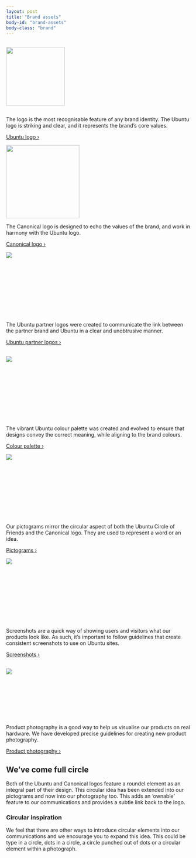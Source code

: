 ```yaml
---
layout: post
title: "Brand assets"
body-id: "brand-assets"
body-class: "brand"
---
```

<div class="p-strip u-no-padding--top">
  <div class="row u-equal-height" style="padding-top: 1rem;">
    <div class="col-4 p-card">
      <a href="/brand/ubuntu-logo" class="u-vertically-center u-align--center"><img style="min-height: 175px;" src="https://assets.ubuntu.com/v1/adac6928-ubuntu.svg" width="160" /></a>
      <p class="p-card__content">The logo is the most recognisable feature of any brand identity. The Ubuntu logo is striking and clear, and it represents the brand’s core values.</p>
      <p class="p-card__content"><a href="/brand/ubuntu-logo" >Ubuntu logo&nbsp;&rsaquo;</a></p>
    </div>
    <div class="col-4 p-card">
      <a href="/brand/canonical-logo" class="u-vertically-center u-align--center"><img style="min-height: 175px;" src="https://assets.ubuntu.com/v1/5d6da5c4-logo-canonical-aubergine.svg" width="200"/></a>
      <p class="p-card__content">The Canonical logo is designed to echo the values of the brand, and work in harmony with the Ubuntu logo.</p>
      <p class="p-card__content"><a href="/brand/canonical-logo" >Canonical logo&nbsp;&rsaquo;</a></p>
    </div>
    <div class="col-4 p-card">
      <a href="/brand/ubuntu-partner-logos" class="u-vertically-center u-align--center"><img style="min-height: 175px;" src="https://assets.ubuntu.com/v1/ca9768eb-ubuntu_partner_logo.svg"></a>
      <p class="p-card__content">The Ubuntu partner logos were created to communicate the link between the partner brand and Ubuntu in a clear and unobtrusive manner.</p>
      <p class="p-card__content"><a href="/brand/ubuntu-partner-logos" >Ubuntu partner logos&nbsp;&rsaquo;</a></p>
    </div>
  </div>
  <div class="row u-equal-height" style="padding-top: 1rem;">
    <div class="col-4 p-card">
      <a href="/brand/colour-palette" class="u-vertically-center u-align--center"><img style="min-height: 175px;" src="https://assets.ubuntu.com/v1/ebb3f015-colour-palette.svg" /></a>
      <p class="p-card__content">The vibrant Ubuntu colour palette was created and evolved to ensure that designs convey the correct meaning, while aligning to the brand colours.</p>
      <p class="p-card__content"><a href="/brand/colour-palette" >Colour palette&nbsp;&rsaquo;</a></p>
    </div>
    <div class="col-4 p-card">
      <a href="/brand/pictograms" class="u-vertically-center u-align--center"><img style="min-height: 175px;" src="https://assets.ubuntu.com/v1/c719d565-pictograms-brand-page.svg" /></a>
      <p class="p-card__content">Our pictograms mirror the circular aspect of both the Ubuntu Circle of Friends and the Canonical logo. They are used to represent a word or an idea.</p>
      <p class="p-card__content"><a href="/brand/pictograms" >Pictograms&nbsp;&rsaquo;</a></p>
    </div>
    <div class="col-4 p-card">
      <a href="/brand/screenshots" class="u-vertically-center u-align--center"><img style="min-height: 175px;" src="https://assets.ubuntu.com/v1/98c99d7b-screenshots-brand-page.svg"/></a>
      <p class="p-card__content">Screenshots are a quick way of showing users and visitors what our products look like. As such, it’s important to follow guidelines that create consistent screenshots to use on Ubuntu sites.</p>
      <p class="p-card__content"><a href="/brand/screenshots" >Screenshots&nbsp;&rsaquo;</a></p>
    </div>
  </div>
  <div class="row" style="padding-top: 1rem;">
    <div class="col-4 p-card">
      <a href="/brand/photography-products" class="u-vertically-center u-align--center">
        <img style="min-height: 138px;" src="https://assets.ubuntu.com/v1/0882a960-product-photography-brand-page.png" />
      </a>
      <p class="p-card__content">Product photography is a good way to help us visualise our products on real hardware. We have developed precise guidelines for creating new product photography.</p>
      <p class="p-card__content"><a href="/brand/photography-products" >Product photography&nbsp;&rsaquo;</a></p>
    </div>
  </div>
</div>
<div class="p-strip--light">
  <div class="row">
    <div class="col-8">
      <h2>We&rsquo;ve come full circle</h2>
      <p>Both of the Ubuntu and Canonical logos feature a roundel element as an integral part of their design. This circular idea has been extended into our pictograms and now into our photography too. This adds an &lsquo;ownable&rsquo; feature to our communications and provides a subtle link back to the logo.</p>
      <h3>Circular inspiration</h3>
      <p>We feel that there are other ways to introduce circular elements into our communications and we encourage you to expand this idea. This could be type in a circle, dots in a circle, a circle punched out of dots or a circular element within a photograph.</p>
    </div>
  </div>
</div>
